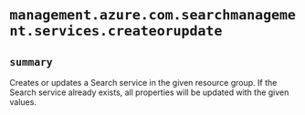 # `management.azure.com.searchmanagement.services.createorupdate`

## `summary`
Creates or updates a Search service in the given resource group. If the Search service already exists, all properties will be updated with the given values.


